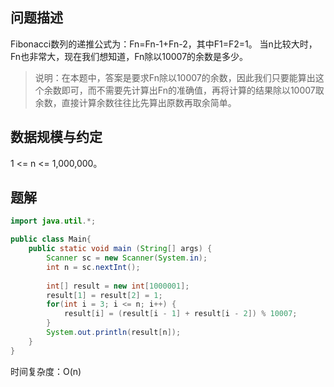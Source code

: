## 问题描述

Fibonacci数列的递推公式为：Fn=Fn-1+Fn-2，其中F1=F2=1。
当n比较大时，Fn也非常大，现在我们想知道，Fn除以10007的余数是多少。

>说明：在本题中，答案是要求Fn除以10007的余数，因此我们只要能算出这个余数即可，而不需要先计算出Fn的准确值，再将计算的结果除以10007取余数，直接计算余数往往比先算出原数再取余简单。

## 数据规模与约定
1 <= n <= 1,000,000。

## 题解
```java
import java.util.*;

public class Main{
	public static void main (String[] args) {
		Scanner sc = new Scanner(System.in);
		int n = sc.nextInt();
		
		int[] result = new int[1000001];
		result[1] = result[2] = 1;
		for(int i = 3; i <= n; i++) {
			result[i] = (result[i - 1] + result[i - 2]) % 10007;
		}
		System.out.println(result[n]);
	}
}
```
时间复杂度：O(n)